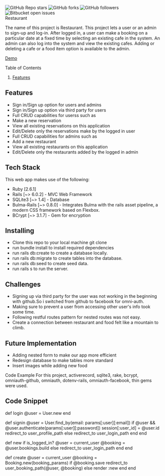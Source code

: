 ![GitHub Repo stars](https://img.shields.io/github/stars/nabilhayet/Restaurant) ![GitHub forks](https://img.shields.io/github/forks/nabilhayet/Restaurant) ![GitHub followers](https://img.shields.io/github/followers/nabilhayet) ![Bitbucket open issues](https://img.shields.io/bitbucket/issues/nabilhayet/Restaurant)                                          
                                                       Restaurant
                                                      
The name of this project is Restaurant. This project lets a user or an admin to sign-up and log-in. After logged in, a user can make a booking on a particular date at a fixed time by selecting an existing cafe in the system. An admin can also log into the system and view the existing cafes. Adding or deleting a cafe or a food item option is available to the admin.

<a href="https://www.youtube.com/watch?v=UWaRqHpO8fU&t=2s">Demo</a>

Table of Contents
1. <a href="#">Features</a>
                               
## Features
* Sign in/Sign up option for users and admins
* Sign in/Sign up option via third party for users
* Full CRUD capabilities for userss such as
* Make a new reservation
* View all existing reservations on this application
* Edit/Delete only the reservations make by the logged in user
* Full CRUD capabilities for admins such as
* Add a new restaurant
* View all existing restaurants on this application
* Edit/Delete only the restaurants added by the logged in admin

## Tech Stack
This web app makes use of the following:

* Ruby [2.6.1]
* Rails [~> 6.0.2] - MVC Web Framework
* SQLite3 [~> 1.4] - Database
* Bulma-Rails [~> 0.8.0] - Integrates Bulma with the rails asset pipeline, a modern CSS framework based on Flexbox.
* BCrypt [~> 3.1.7] - Gem for encryption

## Installing
* Clone this repo to your local machine git clone <this-repo-url>
* run bundle install to install required dependencies
* run rails db:create to create a database locally.
* run rails db:migrate to create tables into the database.
* run rails db:seed to create seed data.
* run rails s to run the server.
        
## Challenges
* Signing up via third party for the user was not working in the beginning with github.So i switched from github to facebook for omni-auth.
* Making sure to prevent a user from accessing other user's info took some time.
* Following restful routes pattern for nested routes was not easy.
* Create a connection between restaurant and food felt like a mountain to climb.

## Future Implementation
* Adding nested form to make our app more efficient
* Redesign database to make tables more standard
* Insert images while adding new food

Code Example For this project, activerecord, sqlite3, rake, bcrypt, omniauth-github, omniauth, dotenv-rails, omniauth-facebook, thin gems were used.

## Code Snippet

def login
 @user = User.new 
end 

def signin
 @user = User.find_by(email: params[:user][:email])
  if @user && @user.authenticate(params[:user][:password])
   session[:user_id] = @user.id
   redirect_to user_profile_path
  else 
   redirect_to user_login_path 
  end 
end 

def new 
 if is_logged_in?
  @user = current_user 
  @booking = @user.bookings.build
 else 
  redirect_to user_login_path 
 end 
end 

def create
 @user = current_user 
 @booking = Booking.new(booking_params)
 if @booking.save
  redirect_to user_booking_path(@user, @booking)
 else
  render :new
 end
end



